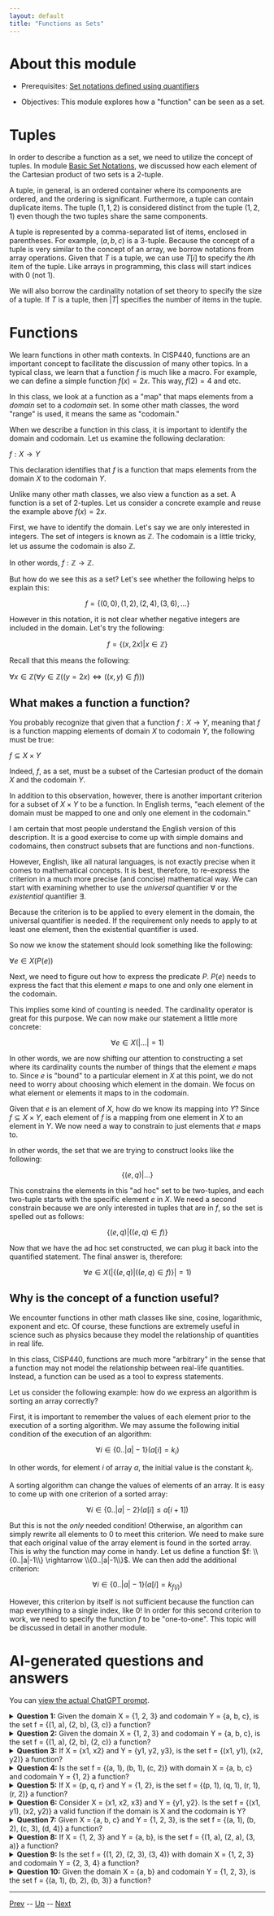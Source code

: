 ```yaml
---
layout: default
title: "Functions as Sets"
---
```


# About this module

-   Prerequisites: [Set notations defined using quantifiers](0288.md)

-   Objectives: This module explores how a "function" can be seen as a
    set.

# Tuples

In order to describe a function as a set, we need to utilize the concept
of tuples. In module [Basic Set Notations](0280.md), we discussed how each element of
the Cartesian product of two sets is a 2-tuple.

A tuple, in general, is an ordered container where its components are
ordered, and the ordering is significant. Furthermore, a tuple can
contain duplicate items. The tuple $(1,1,2)$ is considered distinct from
the tuple $(1,2,1)$ even though the two tuples share the same
components.

A tuple is represented by a comma-separated list of items, enclosed in
parentheses. For example, $(a,b,c)$ is a 3-tuple. Because the concept of
a tuple is very similar to the concept of an array, we borrow notations
from array operations. Given that $T$ is a tuple, we can use $T[i]$ to
specify the $i$th item of the tuple. Like arrays in programming, this
class will start indices with 0 (not 1).

We will also borrow the cardinality notation of set theory to specify
the size of a tuple. If $T$ is a tuple, then $|T|$ specifies the number
of items in the tuple.

# Functions

We learn functions in other math contexts. In CISP440, functions are an
important concept to facilitate the discussion of many other topics. In
a typical class, we learn that a function $f$ is much like a macro. For
example, we can define a simple function $f(x)=2x$. This way, $f(2)=4$
and etc.

In this class, we look at a function as a "map" that maps elements from
a *domain* set to a *codomain* set. In some other math classes, the word
"range" is used, it means the same as "codomain."

When we describe a function in this class, it is important to identify
the domain and codomain. Let us examine the following declaration:

$f:X \rightarrow Y$

This declaration identifies that $f$ is a function that maps elements
from the domain $X$ to the codomain $Y$.

Unlike many other math classes, we also view a function as a set. A
function is a set of 2-tuples. Let us consider a concrete example and
reuse the example above $f(x)=2x$.

First, we have to identify the domain. Let's say we are only interested
in integers. The set of integers is known as $\mathbb{Z}$. The codomain
is a little tricky, let us assume the codomain is also $\mathbb{Z}$.

In other words, $f:\mathbb{Z} \rightarrow \mathbb{Z}$.

But how do we see this as a set? Let's see whether the following helps
to explain this:

$$f=\{(0,0), (1,2), (2,4), (3,6), \dots\}$$

However in this notation, it is not clear whether negative integers are
included in the domain. Let's try the following:

$$f=\{(x,2x) | x \in \mathbb{Z}\}$$

Recall that this means the following:

$\forall x \in \mathbb{Z}(\forall y \in \mathbb{Z} ((y=2x) \Leftrightarrow ((x,y) \in f)))$

## What makes a function a function?

You probably recognize that given that a function $f: X \rightarrow Y$,
meaning that $f$ is a function mapping elements of domain $X$ to
codomain $Y$, the following must be true:

$f \subseteq X \times Y$

Indeed, $f$, as a set, must be a subset of the Cartesian product of the
domain $X$ and the codomain $Y$.

In addition to this observation, however, there is another important
criterion for a subset of $X \times Y$ to be a function. In English
terms, "each element of the domain must be mapped to one and only one
element in the codomain."

I am certain that most people understand the English version of this
description. It is a good exercise to come up with simple domains and
codomains, then construct subsets that are functions and non-functions.

However, English, like all natural languages, is not exactly precise
when it comes to mathematical concepts. It is best, therefore, to
re-express the criterion in a much more precise (and concise)
mathematical way. We can start with examining whether to use the
*universal* quantifier $\forall$ or the *existential* quantifier
$\exists$.

Because the criterion is to be applied to every element in the domain,
the universal quantifier is needed. If the requirement only needs to
apply to at least one element, then the existential quantifier is used.

So now we know the statement should look something like the following:

$\forall e \in X(P(e))$

Next, we need to figure out how to express the predicate $P$. $P(e)$
needs to express the fact that this element $e$ maps to one and only one
element in the codomain.

This implies some kind of counting is needed. The cardinality operator
is great for this purpose. We can now make our statement a little more
concrete:

$$\forall e \in X(|\dots| = 1)$$

In other words, we are now shifting our attention to constructing a set
where its cardinality counts the number of things that the element $e$
maps to. Since $e$ is "bound" to a particular element in $X$ at this
point, we do not need to worry about choosing which element in the
domain. We focus on what element or elements it maps to in the codomain.

Given that $e$ is an element of $X$, how do we know its mapping into
$Y$? Since $f \subseteq X \times Y$, each element of $f$ is a mapping
from one element in $X$ to an element in $Y$. We now need a way to
constrain to just elements that $e$ maps to.

In other words, the set that we are trying to construct looks like the
following:

$$\{(e,q)|\dots\}$$

This constrains the elements in this "ad hoc" set to be two-tuples, and
each two-tuple starts with the specific element $e$ in $X$. We need a
second constrain because we are only interested in tuples that are in
$f$, so the set is spelled out as follows:

$$\{(e,q)|((e,q) \in f)\}$$

Now that we have the ad hoc set constructed, we can plug it back into
the quantified statement. The final answer is, therefore:

$$\forall e \in X \bigl(\left|\{(e,q)|((e,q) \in f)\} \right| = 1 \bigr)$$

## Why is the concept of a function useful?

We encounter functions in other math classes like sine, cosine,
logarithmic, exponent and etc. Of course, these functions are extremely
useful in science such as physics because they model the relationship of
quantities in real life.

In this class, CISP440, functions are much more "arbitrary" in the sense
that a function may not model the relationship between real-life
quantities. Instead, a function can be used as a tool to express
statements.

Let us consider the following example: how do we express an algorithm is
sorting an array correctly?

First, it is important to remember the values of each element prior to
the execution of a sorting algorithm. We may assume the following
initial condition of the execution of an algorithm:

$$\forall i \in \{0..|a|-1\} (a[i] = k_i)$$

In other words, for element $i$ of array $a$, the initial value is the
constant $k_i$.

A sorting algorithm can change the values of elements of an array. It is
easy to come up with one criterion of a sorted array:

$$\forall i \in \{0..|a|-2\} (a[i] \le a[i+1])$$

But this is not the *only* needed condition! Otherwise, an algorithm can
simply rewrite all elements to 0 to meet this criterion. We need to make
sure that each original value of the array element is found in the sorted
array. This is why the function may come in handy. Let us define a
function $f: \\{0..|a|-1\\} \rightarrow \\{0..|a|-1\\}$. We can then add the
additional criterion:

$$\forall i \in \{0..|a|-1\}(a[i] = k_{f(i)})$$

However, this criterion by itself is not sufficient because the function
can map everything to a single index, like 0! In order for this second
criterion to work, we need to specify the function $f$ to be
"one-to-one". This topic will be discussed in detail in another module.

# AI-generated questions and answers

You can [view the actual ChatGPT prompt](https://chatgpt.com/share/46091f1e-6132-4a2b-88eb-ec23106dd619).


<details>
  <summary><strong>Question 1:</strong> Given the domain X = {1, 2, 3} and codomain Y = {a, b, c}, is the set f = {(1, a), (2, b), (3, c)} a function?</summary>
  <p><strong>Answer:</strong> Yes, this is a function. Each element in the domain X is mapped to exactly one element in the codomain Y, satisfying the condition of a function.</p>
</details>

<details>
  <summary><strong>Question 2:</strong> Given the domain X = {1, 2, 3} and codomain Y = {a, b, c}, is the set f = {(1, a), (2, b), (2, c)} a function?</summary>
  <p><strong>Answer:</strong> No, this is not a function. The element 2 in the domain is mapped to two different elements in the codomain (b and c), which violates the definition of a function.</p>
</details>

<details>
  <summary><strong>Question 3:</strong> If X = {x1, x2} and Y = {y1, y2, y3}, is the set f = {(x1, y1), (x2, y2)} a function?</summary>
  <p><strong>Answer:</strong> Yes, this is a function. Each element in the domain X is associated with exactly one element in the codomain Y.</p>
</details>

<details>
  <summary><strong>Question 4:</strong> Is the set f = {(a, 1), (b, 1), (c, 2)} with domain X = {a, b, c} and codomain Y = {1, 2} a function?</summary>
  <p><strong>Answer:</strong> Yes, this is a function. Each element in the domain X is mapped to one element in the codomain Y. It is acceptable that different elements in X map to the same element in Y (in this case, both a and b map to 1).</p>
</details>

<details>
  <summary><strong>Question 5:</strong> If X = {p, q, r} and Y = {1, 2}, is the set f = {(p, 1), (q, 1), (r, 1), (r, 2)} a function?</summary>
  <p><strong>Answer:</strong> No, this is not a function. The element r in the domain is mapped to both 1 and 2, violating the rule that each element of the domain must map to only one element in the codomain.</p>
</details>

<details>
  <summary><strong>Question 6:</strong> Consider X = {x1, x2, x3} and Y = {y1, y2}. Is the set f = {(x1, y1), (x2, y2)} a valid function if the domain is X and the codomain is Y?</summary>
  <p><strong>Answer:</strong> No, this is not a valid function because not every element of the domain X is mapped to an element in Y. The element x3 in X is not assigned a value.</p>
</details>

<details>
  <summary><strong>Question 7:</strong> Given X = {a, b, c} and Y = {1, 2, 3}, is the set f = {(a, 1), (b, 2), (c, 3), (d, 4)} a function?</summary>
  <p><strong>Answer:</strong> No, this is not a valid function because element d in the tuple (d, 4) is not part of the domain X. All elements in the set of tuples must have their first component in the domain.</p>
</details>

<details>
  <summary><strong>Question 8:</strong> If X = {1, 2, 3} and Y = {a, b}, is the set f = {(1, a), (2, a), (3, a)} a function?</summary>
  <p><strong>Answer:</strong> Yes, this is a function. Each element in the domain X is mapped to exactly one element in the codomain Y, and it's fine for all elements in the domain to map to the same element in the codomain.</p>
</details>

<details>
  <summary><strong>Question 9:</strong> Is the set f = {(1, 2), (2, 3), (3, 4)} with domain X = {1, 2, 3} and codomain Y = {2, 3, 4} a function?</summary>
  <p><strong>Answer:</strong> Yes, this is a function. Each element in the domain X is mapped to exactly one element in the codomain Y.</p>
</details>

<details>
  <summary><strong>Question 10:</strong> Given the domain X = {a, b} and codomain Y = {1, 2, 3}, is the set f = {(a, 1), (b, 2), (b, 3)} a function?</summary>
  <p><strong>Answer:</strong> No, this is not a function because element b in the domain X is mapped to both 2 and 3 in the codomain Y, which violates the requirement of a function.</p>
</details>

---

[Prev](0288.md) -- [Up](../README.md) -- [Next](0290.md)

